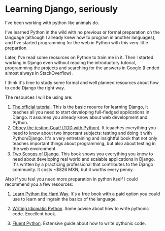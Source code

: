 # Learning Django, seriously

I've been working with python like animals do.

I've learned Python in the wild with no previous or formal preparation on the language (although I already knew 
how to program in another languages), and I've started programming for the web in Python with this very little prepartion.

Later, I've read some reosurces on Python to train me in it. Then I started working in Django even
without reading the introductory tutorial, programming the projects and searching for the answers 
in Google (I ended almost always in StackOverflow).

I think it's time to study some formal and well planned resources about how to code Django the right way.

The resources I will be using are:

1. [The official tutorial](https://docs.djangoproject.com/en/2.0/intro/tutorial01/). This is the basic reource for learning 
Django, it teaches all you need to start developing full-fledged applications in Django. It assumes you already know about web development and Python.
2. [Obbey the testing Goat! (TDD with Python)](https://www.obeythetestinggoat.com/pages/book.html#toc). It teaaches everything you need to know about two important subjects: testing and doing it with Python/Django. It's a very entretaining and insightful book that not only teaches important things about programming, but also about testing in the web environment.
3. [Two Scoops of Django](https://www.twoscoopspress.com/products/two-scoops-of-django-1-11). This book shows you everything you know to need about developing real world and scalable applications in Django. It's written by a practicing professional that contributes to the Django community. It costs ~$826 MXN, but it worths every penny.

Also if you feel you need more preparation in python itself I could recommend you a few resources:

1. [Learn Python the Hard Way](https://learnpythonthehardway.org/). It's a free book with a paid option you could use to learn and ingrain the basics of the language.

2. [Writing Idiomatic Python](https://jeffknupp.com/writing-idiomatic-python-ebook/). Some advise about how to write pythonic code. Excellent book.

3. [Fluent Python](http://shop.oreilly.com/product/0636920032519.do). Extensive guide about how to write pythonic code.
